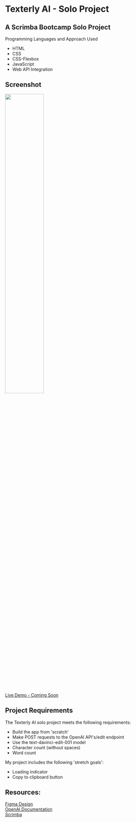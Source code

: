 #  Texterly AI - Solo Project

## A Scrimba Bootcamp Solo Project
Programming Languages and Approach Used
<ul>
<li>HTML</li>
<li>CSS</li>
<li>CSS-Flexbox</li>
<li>JavaScript</li>
<li>Web API Integration</li>
</ul>

## Screenshot
<img src="" width=50% height=50%><br>
[Live Demo - Coming Soon]()
 
## Project Requirements
 The Texterly AI solo project meets the following requirements:
 <ul>
 <li>Build the app from 'scratch'</li>
 <li>Make POST requests to the OpenAI API's/edit endpoint</li>
 <li>Use the text-davinci-edit-001 model</li>
 <li>Character count (without spaces)</li>
 <li>Word count</li>
 </ul>
 
 My project includes the following 'stretch goals':
<ul>
<li>Loading indicator</li>
<li>Copy to clipboard button</li>
</ul>
 
## Resources:
[Figma Design]()<br>
[OpenAI Documentation](https://platform.openai.com/overview)<br>
[Scrimba](https://scrimba.com/) 

